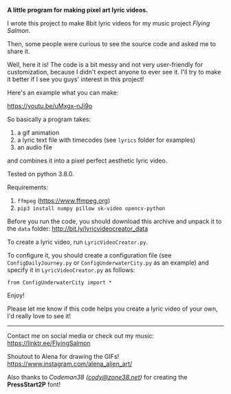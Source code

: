 <b>A little program for making pixel art lyric videos.</b>

I wrote this project to make 8bit lyric videos for my music project <i>Flying Salmon</i>. 

Then, some people were curious to see the source code and asked me to share it.

Well, here it is! The code is a bit messy and not very user-friendly for customization, because I didn't expect anyone to ever see it. I'll try to make it better if I see you guys' interest in this project! 

Here's an example what you can make:
 
https://youtu.be/uMxgx-nJi9o

So basically a program takes:
1) a gif animation
2) a lyric text file with timecodes (see ```lyrics``` folder for examples)
3) an audio file

and combines it into a pixel perfect aesthetic lyric video.

Tested on python 3.8.0. 

Requirements:
1) ```ffmpeg``` (https://www.ffmpeg.org)
2) ```pip3 install numpy pillow sk-video opencv-python```


Before you run the code, you should download this archive and unpack it to the ```data``` folder: http://bit.ly/lyricvideocreator_data


To create a lyric video, run ```LyricVideoCreator.py```.

To configure it, you should create a configuration file (see ```ConfigDailyJourney.py``` or ```ConfigUnderwaterCity.py``` as an example) and specify it in ```LyricVideoCreator.py``` as follows:

```from ConfigUnderwaterCity import *```

Enjoy! 

Please let me know if this code helps you create a lyric video of your own, I'd really love to see it! 

________________________

Contact me on social media or check out my music: https://linktr.ee/FlyingSalmon

Shoutout to Alena for drawing the GIFs! https://www.instagram.com/alena_alien_art/

Also thanks to  <i>Codeman38 (cody@zone38.net)</i> for creating the <b>PressStart2P</b> font!


